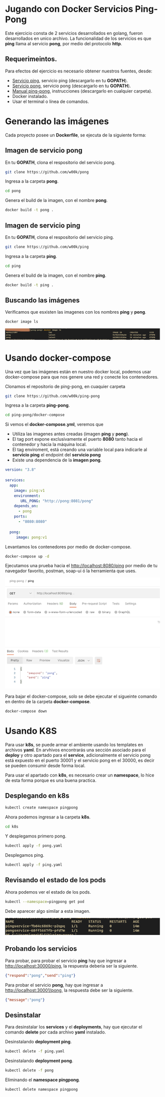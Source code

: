 # Jugando con Docker Servicios Ping-Pong

Este ejercicio consta de 2 servicios desarrollados en golang, fueron desarrollados en unico archivo. La funcionalidad de los servicios es que **ping** llama al servicio **pong**, por medio del protocolo **http**. 

## Requerimeintos. 

Para efectos del ejercicio es necesario obtener nuestros fuentes, desde:  
- [Servicio ping](https://github.com/w00k/ping), servicio ping (descargarlo en tu **GOPATH**).
- [Servicio pong](https://github.com/w00k/pong), servicio pong (descargarlo en tu **GOPATH**).
- [Manual ping-pong](https://github.com/w00k/ping-pong), instrucciones (descargarlo en cualquier carpeta). 
- Docker instalado. 
- Usar el terminal o línea de comandos. 

# Generando las imágenes

Cada proyecto posee un **Dockerfile**, se ejecuta de la siguiente forma: 

## Imagen de servicio pong

En tu **GOPATH**, clona el respositorio del servicio pong.
```bash
git clone https://github.com/w00k/pong
```

Ingresa a la carpeta **pong**. 
```bash
cd pong
```

Genera el build de la imagen, con el nombre **pong**.
```bash
docker build -t pong .
```

## Imagen de servicio ping

En tu **GOPATH**, clona el respositorio del servicio ping.
```bash
git clone https://github.com/w00k/ping
```

Ingresa a la carpeta **ping**.
```bash
cd ping
```

Genera el build de la imagen, con el nombre **ping**.
```bash
docker build -t ping .
```

## Buscando las imágenes

Verificamos que esxisten las imagenes con los nombres **ping** y **pong**. 
```bash
docker image ls
```

![docker image ls](./img/docker-image-ls-01.PNG)

# Usando docker-compose

Una vez que las imágenes están en nuestro docker local, podemos usar docker-compose para que nos genere una red y conecte los contenedores. 

Clonamos el repositorio de ping-pong, en cuaquier carpeta
```bash
git clone https://github.com/w00k/ping-pong
```

Ingresa a la carpeta **ping-pong**.
```bash
cd ping-pong/docker-compose
```

Si vemos el **docker-compose.yml**, veremos que 
* Utiliza las imagenes antes creadas (imagen **ping** y **pong**).
* El tag port expone exclusivamente el puerto **8080** tanto hacia el contenedor y hacia la máquina local. 
* El tag enviroment, está creando una variable local para indicarle al **servicio ping** el endpoint del **servicio pong**
* Existe una dependencia de la **imagen pong**. 

```yml
version: "3.8"

services:
  app:
    image: ping:v1
    environment:
       URL_PONG: "http://pong:8081/pong"
    depends_on:
      - pong
    ports:
      - "8080:8080"

  pong:
     image: pong:v1
```

Levantamos los contenedores por medio de docker-compose. 
```bash
docker-compose up -d 
```

Ejecutamos una prueba hacia el [http://localhost:8080/ping](http://localhost:8080/ping)  por medio de tu navegador favorito, postman, soap-ui ó la herramienta que uses. 

![docker image ls](./img/postman-test.PNG)

Para bajar el docker-compose, solo se debe ejecutar el sigueinte comando en dentro de la carpeta **docker-compose**.

```bash
docker-compose down 
```

# Usando K8S

Para usar **k8s**, se puede armar el ambiente usando los templates en archivos **yaml**. En arvhivos encontrarás una sección asociado para el **deploy** y otro apartado para el **service**, adicionalmente el servicio pong está expuesto en el puerto 30001 y el servicio pong en el 30000, es decir se pueden consumir desde  forma local. 

Para usar el apartado con **k8s**, es necesario crear un **namespace**, lo hice de esta forma porque es una buena practica. 

## Desplegando en k8s

```bash
kubectl create namespace pingpong
```
Ahora podemos ingresar a la carpeta **k8s**. 
```bash
cd k8s
```

Y desplegamos primero pong.
```bash
kubectl apply -f pong.yaml
```

Desplegamos ping. 
```bash
kubectl apply -f ping.yaml
```

## Revisando el estado de los pods

Ahora podemos ver el estado de los pods. 

```bash
kubectl --namespace=pingpong get pod
```

Debe aparecer algo similar a esta imagen.

![get pod](./img/k8s-get-pod.PNG)

## Probando los servicios

Para probar, para probar el servicio **ping** hay que ingresar a [http://localhost:30000/ping](http://localhost:30000/ping), la respuesta debería ser la siguiente.

```json
{"respond":"pong","send":"ping"}
```

Para probar el servicio **pong**, hay que ingresar a [http://localhost:30001/pong](http://localhost:30001/pong), la respuesta debe ser la siguiente. 

```json
{"message":"pong"}
```
## Desinstalar

Para desinstalar los **services** y el **deployments**, hay que ejecutar el comando **delete** por cada archivo **yaml** instalado.

Desinstalando **deployment ping**. 
```bash
kubectl delete -f ping.yaml
```

Desinstalando **deployment pong**. 
```bash
kubectl delete -f pong
```

Eliminando el **namespace pingpong**.
```bash
kubectl delete namespace pingpong
```